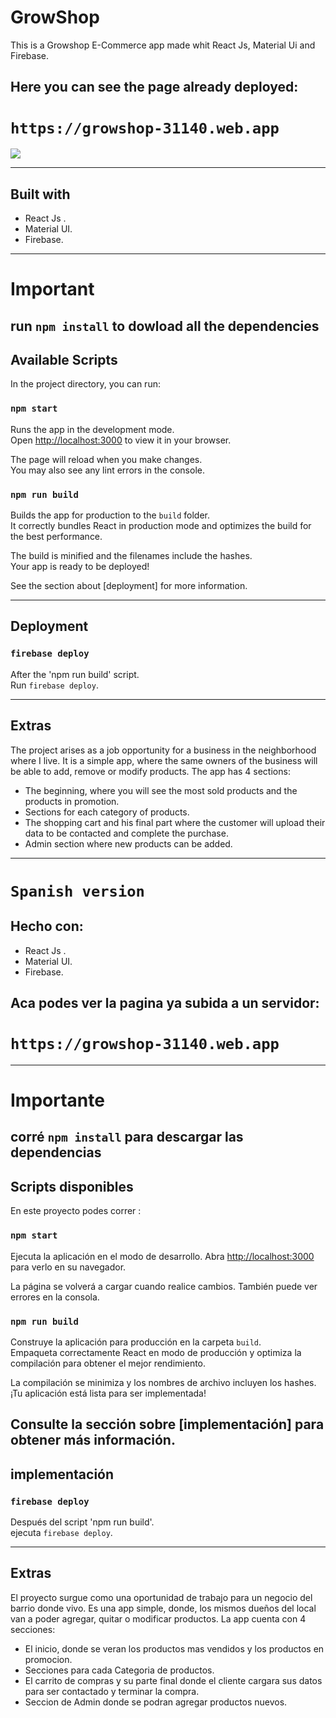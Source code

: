 # GrowShop

This is a Growshop E-Commerce app made whit React Js, Material Ui and Firebase.

## Here you can see the page already deployed:
# `https://growshop-31140.web.app`

![](src%5CAnimation.gif)
____
## Built with
- React Js .
- Material UI.
- Firebase.
 
____
 # Important


 run `npm install` to dowload all the dependencies
--
## Available Scripts

In the project directory, you can run:

### `npm start`

Runs the app in the development mode.\
Open [http://localhost:3000](http://localhost:3000) to view it in your browser.

The page will reload when you make changes.\
You may also see any lint errors in the console.


### `npm run build`

Builds the app for production to the `build` folder.\
It correctly bundles React in production mode and optimizes the build for the best performance.

The build is minified and the filenames include the hashes.\
Your app is ready to be deployed!

See the section about [deployment] for more information.

-----

## Deployment 
### `firebase deploy`

After the 'npm run build' script.
<br> Run `firebase deploy`.


---
## Extras

The project arises as a job opportunity for a business in the neighborhood where I live. It is a simple app, where the same owners of the business will be able to add, remove or modify products.
The app has 4 sections:

  - The beginning, where you will see the most sold products and the products in promotion.
  - Sections for each category of products.
  - The shopping cart and his final part where the customer will upload their data to be contacted and complete the purchase.
  - Admin section where new products can be added. 


-----
# `Spanish version`

## Hecho con:
- React Js .
- Material UI.
- Firebase.
 
 ## Aca podes ver la pagina ya subida a un servidor:
# `https://growshop-31140.web.app`

____
 # Importante


 corré `npm install` para descargar las dependencias
--
## Scripts disponibles

En este proyecto podes correr :

### `npm start`
Ejecuta la aplicación en el modo de desarrollo.
Abra [http://localhost:3000](http://localhost:3000) para verlo en su navegador.

La página se volverá a cargar cuando realice cambios.
También puede ver errores  en la consola.


### `npm run build`

Construye la aplicación para producción en la carpeta `build`.\
Empaqueta correctamente React en modo de producción y optimiza la compilación para obtener el mejor rendimiento.

La compilación se minimiza y los nombres de archivo incluyen los hashes.\
¡Tu aplicación está lista para ser implementada!

Consulte la sección sobre [implementación] para obtener más información.
-----

## implementación 
### `firebase deploy`

Después del script 'npm run build'.
<br> ejecuta `firebase deploy`.


---
## Extras
El proyecto surgue como una oportunidad de trabajo para un negocio del barrio donde vivo. Es una app simple, donde, los mismos dueños del local van a poder agregar, quitar o modificar productos. 
La app cuenta con 4 secciones:

 - El inicio, donde se veran los productos mas vendidos y los productos en promocion.
 - Secciones para cada Categoria de productos.
 - El carrito de compras y su parte final donde el cliente cargara sus datos para ser contactado y terminar la compra.
 - Seccion de Admin donde se podran agregar productos nuevos.


